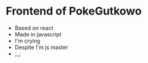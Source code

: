 # Frontend of PokeGutkowo

* Based on react
* Made in javascript
* I'm crying
* Despite I'm js master
* ;_;